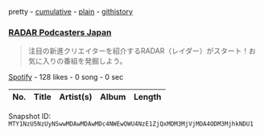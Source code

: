 pretty - [cumulative](/playlists/cumulative/37i9dQZF1DX7ioqEUKqxAm.md) - [plain](/playlists/plain/37i9dQZF1DX7ioqEUKqxAm) - [githistory](https://github.githistory.xyz/mackorone/spotify-playlist-archive/blob/main/playlists/plain/37i9dQZF1DX7ioqEUKqxAm)

### [RADAR Podcasters Japan](https://open.spotify.com/playlist/37i9dQZF1DX7ioqEUKqxAm)

> 注目の新進クリエイターを紹介するRADAR（レイダー）がスタート！お気に入りの番組を発掘しよう。

[Spotify](https://open.spotify.com/user/spotify) - 128 likes - 0 song - 0 sec

| No. | Title | Artist(s) | Album | Length |
|---|---|---|---|---|

Snapshot ID: `MTY1NzU5NzUyNSwwMDAwMDAwMDc4NWEwOWU4NzE1ZjQxMDM3MjVjMDA4ODM3MjhkNDU1`
